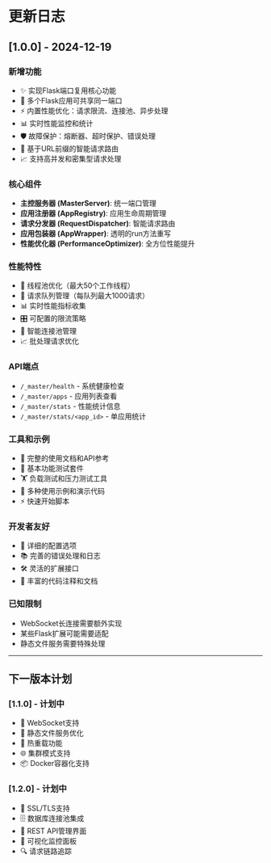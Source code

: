 # 更新日志

## [1.0.0] - 2024-12-19

### 新增功能
- ✨ 实现Flask端口复用核心功能
- 🚀 多个Flask应用可共享同一端口
- ⚡ 内置性能优化：请求限流、连接池、异步处理
- 📊 实时性能监控和统计
- 🛡️ 故障保护：熔断器、超时保护、错误处理
- 🎯 基于URL前缀的智能请求路由
- 📈 支持高并发和密集型请求处理

### 核心组件
- **主控服务器 (MasterServer)**: 统一端口管理
- **应用注册器 (AppRegistry)**: 应用生命周期管理  
- **请求分发器 (RequestDispatcher)**: 智能请求路由
- **应用包装器 (AppWrapper)**: 透明的run方法重写
- **性能优化器 (PerformanceOptimizer)**: 全方位性能提升

### 性能特性
- 🚄 线程池优化（最大50个工作线程）
- 🔄 请求队列管理（每队列最大1000请求）
- 📊 实时性能指标收集
- 🎛️ 可配置的限流策略
- 💾 智能连接池管理
- 📈 批处理请求优化

### API端点
- `/_master/health` - 系统健康检查
- `/_master/apps` - 应用列表查看
- `/_master/stats` - 性能统计信息
- `/_master/stats/<app_id>` - 单应用统计

### 工具和示例
- 📝 完整的使用文档和API参考
- 🧪 基本功能测试套件
- 🏋️ 负载测试和压力测试工具
- 🎯 多种使用示例和演示代码
- ⚡ 快速开始脚本

### 开发者友好
- 🔧 详细的配置选项
- 📚 完善的错误处理和日志
- 🛠️ 灵活的扩展接口
- 📖 丰富的代码注释和文档

### 已知限制
- WebSocket长连接需要额外实现
- 某些Flask扩展可能需要适配
- 静态文件服务需要特殊处理

---

## 下一版本计划

### [1.1.0] - 计划中
- 🔌 WebSocket支持
- 📁 静态文件服务优化
- 🔄 热重载功能
- 🌐 集群模式支持
- 📦 Docker容器化支持

### [1.2.0] - 计划中  
- 🔐 SSL/TLS支持
- 🗄️ 数据库连接池集成
- 📱 REST API管理界面
- 🎨 可视化监控面板
- 🔍 请求链路追踪